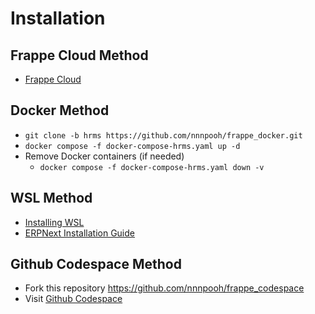 # Installation


## Frappe Cloud Method
- [Frappe Cloud](https://frappecloud.com/)

## Docker Method
- `git clone -b hrms https://github.com/nnnpooh/frappe_docker.git`
- `docker compose -f docker-compose-hrms.yaml up -d`
- Remove Docker containers (if needed)
    - `docker compose -f docker-compose-hrms.yaml down -v`

## WSL Method

- [Installing WSL](https://learn.microsoft.com/en-us/windows/wsl/install)
- [ERPNext Installation Guide](https://github.com/nnnpooh/erpnext-installation-ubuntu/blob/main/installation-ubuntu-24.04.1.md)

## Github Codespace Method
- Fork this repository https://github.com/nnnpooh/frappe_codespace
- Visit [Github Codespace](https://github.com/features/codespaces)